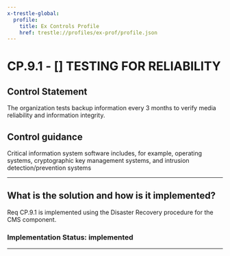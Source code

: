 ```yaml
---
x-trestle-global:
  profile:
    title: Ex Controls Profile
    href: trestle://profiles/ex-prof/profile.json
---
```


# CP.9.1 - \[\] TESTING FOR RELIABILITY

## Control Statement

The organization tests backup information every 3 months to verify media reliability and information integrity.

## Control guidance

Critical information system software includes, for example, operating systems, cryptographic key management systems, and intrusion detection/prevention systems

______________________________________________________________________

## What is the solution and how is it implemented?

<!-- For implementation status enter one of: implemented, partial, planned, alternative, not-applicable -->

<!-- Note that the list of rules under ### Rules: is read-only and changes will not be captured after assembly to JSON -->

Req CP.9.1 is implemented using the Disaster Recovery procedure for the CMS component.

### Implementation Status: implemented

______________________________________________________________________
